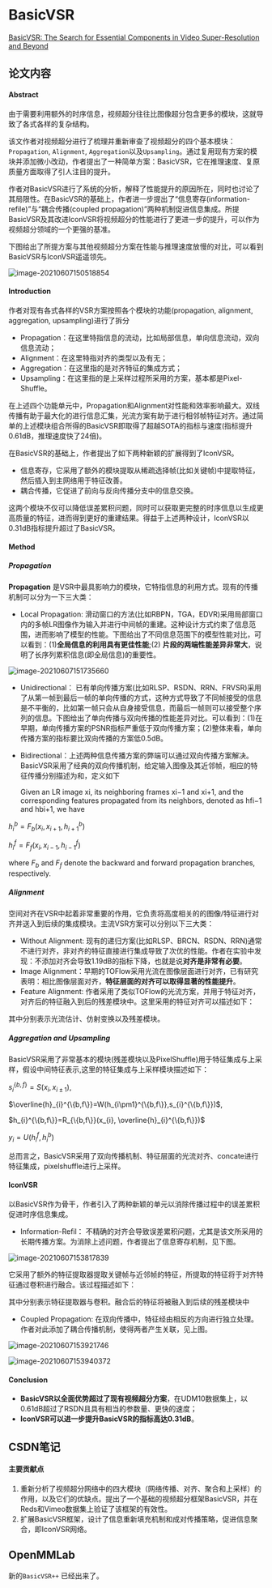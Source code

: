 # BasicVSR

[BasicVSR: The Search for Essential Components in Video Super-Resolution and Beyond](https://arxiv.org/pdf/2012.02181.pdf)

## 论文内容

#### Abstract

由于需要利用额外的时序信息，视频超分往往比图像超分包含更多的模块，这就导致了各式各样的复杂结构。

 该文作者对视频超分进行了梳理并重新审查了视频超分的四个基本模块：`Propagation`, `Alignment`, `Aggregation`以及`Upsampling`。通过复用现有方案的模块并添加微小改动，作者提出了一种简单方案：BasicVSR，它在推理速度、复原质量方面取得了引人注目的提升。

 作者对BasicVSR进行了系统的分析，解释了性能提升的原因所在，同时也讨论了其局限性。在BasicVSR的基础上，作者进一步提出了“信息寄存(information-refile)”与“耦合传播(coupled propagation)”两种机制促进信息集成。所提BasicVSR及其改进IconVSR将视频超分的性能进行了更进一步的提升，可以作为视频超分领域的一个更强的基准。

 下图给出了所提方案与其他视频超分方案在性能与推理速度放慢的对比，可以看到BasicVSR与IconVSR遥遥领先。

![image-20210607150518854](/Users/neonrocks/Desktop/Super_Resolution_Typora/BasicVSR论文笔记.assets/image-20210607150518854.png)

#### Introduction

 作者对现有各式各样的VSR方案按照各个模块的功能(propagation, alignment, aggregation, upsampling)进行了拆分

- Propagation：在这里特指信息的流动，比如局部信息，单向信息流动，双向信息流动；
- Alignment：在这里特指对齐的类型以及有无；
- Aggregation：在这里指的是对齐特征的集成方式；
- Upsampling：在这里指的是上采样过程所采用的方案，基本都是Pixel-Shuffle。

 在上述四个功能单元中，Propagation和Alignment对性能和效率影响最大。双线传播有助于最大化的进行信息汇集，光流方案有助于进行相邻帧特征对齐。通过简单的上述模块组合所得的BasicVSR即取得了超越SOTA的指标与速度(指标提升0.61dB，推理速度快了24倍)。

 在BasicVSR的基础上，作者提出了如下两种新颖的扩展得到了IconVSR。

- 信息寄存，它采用了额外的模块提取从稀疏选择帧(比如关键帧)中提取特征，然后插入到主网络用于特征改善。
- 耦合传播，它促进了前向与反向传播分支中的信息交换。

 这两个模块不仅可以降低误差累积问题，同时可以获取更完整的时序信息以生成更高质量的特征，进而得到更好的重建结果。得益于上述两种设计，IconVSR以0.31dB指标提升超过了BasicVSR。

#### Method

##### Propagation

**Propagation** 是VSR中最具影响力的模块，它特指信息的利用方式。现有的传播机制可以分为一下三大类：

- Local Propagation: 滑动窗口的方法(比如RBPN，TGA，EDVR)采用局部窗口内的多帧LR图像作为输入并进行中间帧的重建。这种设计方式约束了信息范围，进而影响了模型的性能。下图给出了不同信息范围下的模型性能对比，可以看到：(1)**全局信息的利用具有更佳性能**;(2) **片段的两端性能差异非常大**，说明了长序列累积信息(即全局信息)的重要性。



![image-20210607151735660](/Users/neonrocks/Desktop/Super_Resolution_Typora/BasicVSR论文笔记.assets/image-20210607151735660.png)

- Unidirectional： 已有单向传播方案(比如RLSP、RSDN、RRN、FRVSR)采用了从第一帧到最后一帧的单向传播的方式，这种方式导致了不同帧接受的信息是不平衡的，比如第一帧只会从自身接受信息，而最后一帧则可以接受整个序列的信息。下图给出了单向传播与双向传播的性能差异对比。可以看到：(1)在早期，单向传播方案的PSNR指标严重低于双向传播方案；(2)整体来看，单向传播方案的指标要比双向传播的方案低0.5dB。

- Bidirectional：上述两种信息传播方案的弊端可以通过双向传播方案解决。BasicVSR采用了经典的双向传播机制，给定输入图像及其近邻帧，相应的特征传播分别描述为和，定义如下

  Given an LR image xi, its neighboring frames xi−1 and xi+1, and the corresponding features propagated from its neighbors, denoted as hfi−1 and hbi+1, we have

$h_{i}^{b}=F_{b}(x_{i}, x_{i+1},h_{i+1}^{b})$

$h_{i}^{f}=F_{f}(x_{i}, x_{i-1},h_{i-1}^{f})$

where $F_{b}$ and $F_{f}$ denote the backward and forward propagation branches, respectively.



##### Alignment

空间对齐在VSR中起着非常重要的作用，它负责将高度相关的的图像/特征进行对齐并送入到后续的集成模块。主流VSR方案可以分别以下三大类：

- Without Alignment: 现有的递归方案(比如RLSP、BRCN、RSDN、RRN)通常不进行对齐，非对齐的特征直接进行集成导致了次优的性能。作者在实验中发现：不添加对齐会导致1.19dB的指标下降，也就是说**对齐是非常有必要**。
- Image Alignment：早期的TOFlow采用光流在图像层面进行对齐，已有研究表明：相比图像层面对齐，**特征层面的对齐可以取得显著的性能提升**。
- Feature Alignment: 作者采用了类似TOFlow的光流方案，并用于特征对齐，对齐后的特征融入到后的残差模块中。这里采用的特征对齐可以描述如下：

其中分别表示光流估计、仿射变换以及残差模块。

##### Aggregation and Upsampling

 BasicVSR采用了非常基本的模块(残差模块以及PixelShuffle)用于特征集成与上采样，假设中间特征表示,这里的特征集成与上采样模块描述如下：

$s_{i}^{\{b,f\}}=S(x_{i},x_{i\pm1})$,

$\overline{h}_{i}^{\{b,f\}}=W(h_{i\pm1}^{\{b,f\}},s_{i}^{\{b,f\}})$,

$h_{i}^{\{b,f\}}=R_{\{b,f\}}(x_{i}, \overline{h}_{i}^{\{b,f\}})$

$y_{i}=U(h_{i}^{f},h_{i}^{b})$

 总而言之，BasicVSR采用了双向传播机制、特征层面的光流对齐、concate进行特征集成，pixelshuffle进行上采样。



#### IconVSR

 以BasicVSR作为骨干，作者引入了两种新颖的单元以消除传播过程中的误差累积促进时序信息集成。

- Information-Refil： 不精确的对齐会导致误差累积问题，尤其是该文所采用的长期传播方案。为消除上述问题，作者提出了信息寄存机制，见下图。



![image-20210607153817839](/Users/neonrocks/Desktop/Super_Resolution_Typora/BasicVSR论文笔记.assets/image-20210607153817839.png)

 它采用了额外的特征提取器提取关键帧与近邻帧的特征，所提取的特征将于对齐特征通过卷积进行融合。该过程描述如下：

其中分别表示特征提取器与卷积。融合后的特征将被融入到后续的残差模块中

- Coupled Propagation: 在双向传播中，特征经由相反的方向进行独立处理。作者对此添加了耦合传播机制，使得两者产生关联，见上图。

![image-20210607153921746](/Users/neonrocks/Desktop/Super_Resolution_Typora/BasicVSR论文笔记.assets/image-20210607153921746.png)

![image-20210607153940372](/Users/neonrocks/Desktop/Super_Resolution_Typora/BasicVSR论文笔记.assets/image-20210607153940372.png)

#### Conclusion

- **BasicVSR以全面优势超过了现有视频超分方案**，在UDM10数据集上，以0.61dB超过了RSDN且具有相当的参数量、更快的速度；
- **IconVSR可以进一步提升BasicVSR的指标高达0.31dB**。

## CSDN笔记

#### 主要贡献点

1. 重新分析了视频超分网络中的四大模块（网络传播、对齐、聚合和上采样）的作用，以及它们的优缺点。提出了一个基础的视频超分框架BasicVSR，并在Reds和Vimeo数据集上验证了该框架的有效性。
2. 扩展BasicVSR框架，设计了信息重新填充机制和成对传播策略，促进信息聚合，即IconVSR网络。



## OpenMMLab

新的`BasicVSR++` 已经出来了。





